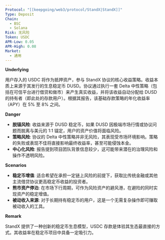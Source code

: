 ```yaml
---
Protocol: "[[keepgoing/web3/protocol/StandX|StandX]]"
Type: Deposit
Chain:
  - BSC
  - Solana
Risk: 无风险
Token: USDC
APR-Low: 0.05
APR-High: 0.08
Market:
  - 通用
---
```

**Underlying**

用户存入的 USDC 将作为抵押资产，参与 StandX 协议的核心收益策略。收益本质上来源于其发行的生息稳定币 DUSD。协议通过执行一套 Delta 中性策略（包括在可信平台进行借贷和做市）来产生真实收益，并将该收益自动分配给 DUSD 的持有者（即此处的存款用户）。根据其报告，该基础存款策略的年化收益率（APY）在 5% 至 8% 之间。

**Danger**

- **脱锚风险**: 收益来源于 DUSD 稳定币，如果 DUSD 因极端市场行情或协议问题而脱离与美元的 1:1 锚定，用户的资产价值将面临风险。
- **策略风险**: 协议的 Delta 中性策略并非无风险，其表现受市场环境影响。策略的失败或表现不佳将直接影响最终收益率，甚至可能侵蚀本金。
- **中心化风险**: 报告提到项目团队背景信息较少，这可能带来潜在的治理风险和操作不透明风险。

**Scenarios**

- **稳定币增值**: 适合希望在承担一定链上风险的前提下，获取比传统金融或其他主流借贷协议更高稳定币收益的投资者。
- **熊市资产停泊**: 在市场下行周期，可作为风险资产的避风港，在避险的同时实现资产的稳定增值。
- **被动收入来源**: 对于长期持有稳定币的用户，这是一个无需复杂操作即可赚取被动收入的工具。

**Remark**

StandX 提供了一种创新的稳定币生息模型，USDC 存款是体验其生态最直接的方式。其收益率在稳定币项目中具备一定吸引力。
